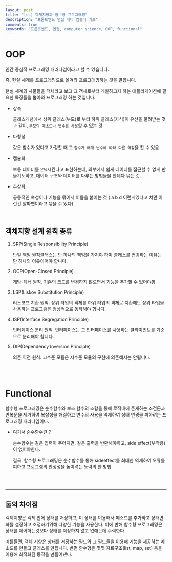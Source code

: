 ```yaml
---
layout: post
title: "[cs] 객체지향과 함수형 프로그래밍"
description: "프론트엔드 면접 대비 컴퓨터 기초"
comments: true
keywords: "프론르엔드, 면접, computer science, OOP, functional"
---
```


# OOP

인간 중심적 프로그래밍 패러다임이라고 할 수 있습니다.

즉, 현실 세계를 프로그래밍으로 옮겨와 프로그래밍하는 것을 말합니다.

현실 세계의 사물들을 객체라고 보고 그 객체로부터 개발하고자 하는 애플리케이션에 필요한 특징들을 뽑아와 프로그래밍 하는 것입니다.

- 상속

  클래스개념에서 상위 클래스(부모)로 부터 하위 클래스(자식)이 유산을 물려받는 것과 같이, `부모의 메소드나 변수를 사용`할 수 있는 것

- 다형성

  같은 함수가 있다고 가정할 때 그 `함수가 매개 변수에 따라 다른 역할`을 할 수 있음

- 캡슐화

  보통 데이터를 `은닉`시킨다고 표현하는데, 외부에서 쉽게 데이터를 접근할 수 없게 만들기도하고, 데이터 구조와 데이터를 다루는 방법들을 한데다 묶는 것.

- 추상화

  공통적인 속성이나 기능을 묶어서 이름을 붙이는 것 ( a b d 이런게있다고 치면 이런건 알파벳이라고 묶을 수 있다)

<br/>

## 객체지향 설계 원칙 종류

1. SRP(Single Responsibility Principle)

   단일 책임 원칙클래스는 단 하나의 책임을 가져야 하며 클래스를 변경하는 이유는 단 하나의 이유이어야 합니다.

2. OCP(Open-Closed Principle)

   개방-폐쇄 원칙. 기존의 코드를 변경하지 않으면서 기능을 추가할 수 있어야함

3. LSP(Liskov Substitution Principle)

   리스코프 치환 원칙. 상위 타입의 객체를 하위 타입의 객체로 치환해도 상위 타입을 사용하는 프로그램은 정상적으로 동작해야 합니다.

4. ISP(Interface Segregation Principle)

   인터페이스 분리 원칙. 인터페이스는 그 인터페이스를 사용하는 클라이언트를 기준으로 분리해야 합니다.

5. DIP(Dependency Inversion Principle)

   의존 역전 원칙. 고수준 모듈은 저수준 모듈의 구현에 의존해서는 안됩니다.

<br/><br/>

# Functional

함수형 프로그래밍은 순수함수와 보조 함수의 조합을 통해 로직내에 존재하는 조건문과 반복문을 제거하여 복잡성을 해결하고 변수의 사용을 억제하여 상태 변경을 피하려는 프로그래밍 패러다임이다.

- 여기서 순수함수란 ?

  순수함수는 같은 입력이 주어지면, 같은 출력을 반환해야하고, side effect(부작용) 이 없어야한다.

  결국, 함수형 프로그래밍은 순수함수를 통해 sideeffect를 최대한 억제하여 오류를 피하고 프로그램의 안정성을 높이려는 노력의 한 방법

<br/><br/>

---

## 둘의 차이점

객체지향은 객체 안에 상태를 저장하고, 이 상태를 이용해서 메소드를 추가하고 상태변화를 설정하고 조정하기위해 다양한 기능을 사용한다. 이에 반해 함수형 프로그래밍은 상태를 제어하는것보다 상태를 저장하지 않고 없애는데 주력한다.

예를들면, 객체 지향은 상태를 저장하는 필드와 그 필드들을 이용해 기능을 제공하는 메소드를 만들고 클래스를 만듭니다. 반면 함수형은 몇몇 자료구조(list, map, set) 등을 이용해 최적화된 동작을 만들어낸다.
